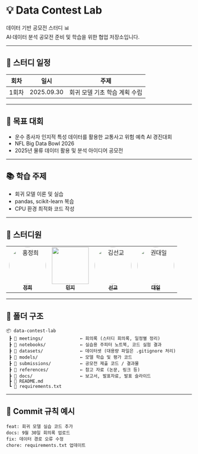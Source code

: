 # 💡 Data Contest Lab
데이터 기반 공모전 스터디 📊  
AI·데이터 분석 공모전 준비 및 학습을 위한 협업 저장소입니다.

---

## 📅 스터디 일정
| 회차 | 일시 | 주제 |
|------|------|------|
| 1회차 | 2025.09.30 | 회귀 모델 기초 학습 계획 수립 |

---

## 🎯 목표 대회
- 운수 종사자 인지적 특성 데이터를 활용한 교통사고 위험 예측 AI 경진대회  
- NFL Big Data Bowl 2026  
- 2025년 물류 데이터 활용 및 분석 아이디어 공모전  

---

## 📚 학습 주제
- 회귀 모델 이론 및 실습  
- pandas, scikit-learn 복습  
- CPU 환경 최적화 코드 작성  

---

## 👥 스터디원

<table align="center">
  <tr>
    <td align="center">
      <a href="https://github.com/hongjeonghui">
        <img src="https://github.com/hongjeonghui.png" width="100px;" style="border-radius:50%;" alt="홍정희"/><br/>
        <sub><b>정희</b></sub>
      </a>
    </td>
      <td align="center">
        <a href="https://github.com/cieloMJ">
          <img src="https://github.com/cieloMJ.png" width="100"/><br>
          <sub><b>민지</b></sub>
        </a>
      </td>
    <td align="center">
      <a href="https://github.com/karneva">
        <img src="https://github.com/karneva.png" width="100px;" style="border-radius:50%;" alt="김선교"/><br/>
        <sub><b>선교</b></sub>
      </a>
    </td>
    <td align="center">
      <a href="https://github.com/daeil-kwon7512">
        <img src="https://github.com/daeil-kwon7512.png" width="100px;" style="border-radius:50%;" alt="권대일"/><br/>
        <sub><b>대일</b></sub>
      </a>
    </td>
  </tr>
</table>



---

## 📁 폴더 구조
```
📦 data-contest-lab
 ┣ 📁 meetings/              ← 회의록 (스터디 회의록, 일정별 정리)
 ┣ 📁 notebooks/             ← 실습용 주피터 노트북, 코드 실험 결과
 ┣ 📁 datasets/              ← 데이터셋 (대용량 파일은 .gitignore 처리)
 ┣ 📁 models/                ← 모델 학습 및 평가 코드
 ┣ 📁 submissions/           ← 공모전 제출 코드 / 결과물
 ┣ 📁 references/            ← 참고 자료 (논문, 링크 등)
 ┣ 📁 docs/                  ← 보고서, 발표자료, 발표 슬라이드
 ┣ 📄 README.md
 ┗ 📄 requirements.txt
```

---

## 💬 Commit 규칙 예시
```
feat: 회귀 모델 실습 코드 추가
docs: 9월 30일 회의록 업로드
fix: 데이터 경로 오류 수정
chore: requirements.txt 업데이트
```
